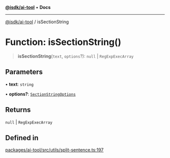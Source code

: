 [**@isdk/ai-tool**](../README.md) • **Docs**

***

[@isdk/ai-tool](../globals.md) / isSectionString

# Function: isSectionString()

> **isSectionString**(`text`, `options`?): `null` \| `RegExpExecArray`

## Parameters

• **text**: `string`

• **options?**: [`SectionStringOptions`](../interfaces/SectionStringOptions.md)

## Returns

`null` \| `RegExpExecArray`

## Defined in

[packages/ai-tool/src/utils/split-sentence.ts:197](https://github.com/isdk/ai-tool.js/blob/b0813174e9b350ae47231f8e5f885150313123b0/src/utils/split-sentence.ts#L197)
